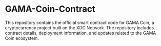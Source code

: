 # GAMA-Coin-Contract
This repository contains the official smart contract code for GAMA Coin, a cryptocurrency project built on the XDC Network. The repository includes contract details, deployment information, and updates related to the GAMA Coin ecosystem.
